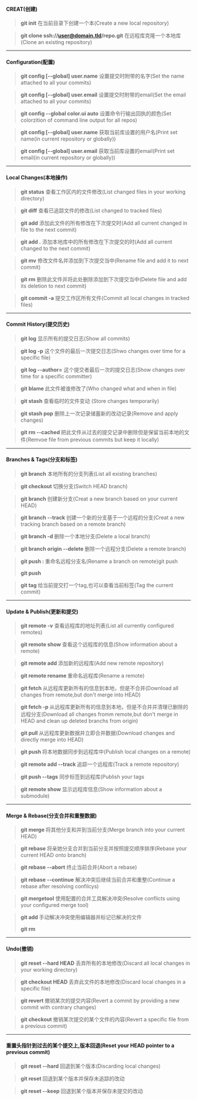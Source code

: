 #### CREAT(创建)

> **git init**                    在当前目录下创建一个本(Create a new local repository)

> **git clone  ssh://user@domain.tld/repo.git**   在远程库克隆一个本地库(Clone an existing repository)

------

#### Configuration(配置)

> **git config [--global] user.name**    设置提交时附带的名字(Set the name attached to all your commits)

> **git config [--global] user.email**     设置提交时附带的email(Set the email attached to all your commits)

> **git config --global color.ui auto**     设置命令行输出回执的颜色(Set colorzition of  command line output for all repos)

> **git config [--global] user.name**      获取当前库设置的用户名(Print set name(in current repository or globally))

> **git config [--global] user.email**      获取当前库设置的email(Print set email(in current repository or  globally))

------

#### Local Changes(本地操作)

> **git status**    查看工作区内的文件修改(List changed files in your working directory)

> **git diff**     查看已追踪文件的修改(List changed to tracked files)

> **git add**     添加此文件的所有修改在下次提交时(Add all current changed in file to the next commit)

> **git add .**    添加本地库中的所有修改在下次提交的时(Add all current changed to the next commit)

> **git mv**      修改文件名并添加到下次提交当中(Rename file and add it to next commit)

> **git rm**      删除此文件并将此处删除添加到下次提交当中(Delete file and add its deletion to next commit)   

> **git commit -a**      提交工作区所有文件(Commit all local changes in tracked files)

------

#### Commit History(提交历史)

> **git log**                        显示所有的提交日志(Show all commits)

> **git log -p**                    这个文件的最后一次提交日志(Shwo changes over time for a specific file)

> **git log --author=<committer name>**  这个提交者最后一次的提交日志(Show changes over time for a specific committer)

> **git blame <file>**                此文件被谁修改了(Who changed what and when in file)

> **git stash**                      查看临时的文件变动 (Store changes temporarily)

> **git stash pop**                   删除上一次记录储蓄新的改动记录(Remove and apply changes)

> **git rm --cached <file>**           把此文件从过去的提交记录中删除但是保留当前本地的文件(Remvoe file from previous commits but keep it locally)

------

#### Branches & Tags(分支和标签)

> **git branch**                 本地所有的分支列表(List all existing branches)

> **git checkout <branch>**       切换分支(Switch HEAD branch)

> **git branch <new branch>**     创建新分支(Creat a new branch based on your current HEAD)

> **git branch --track <new-branch><remote-branch>**  创建一个新的分支基于一个远程的分支(Creat a new  tracking branch based on a remote branch)

> **git branch -d <branch>**              删除一个本地分支(Delete a local branch)

> **git branch origin --delete <branch>**    删除一个远程分支(Delete a remote branch)

> **git push <remote> : <old name>**   重命名远程分支名(Rename a branch on remote)git push
>
>  **git push <remote> <new name>**      

> **git tag <tag-name>**    给当前提交打一个tag,也可以查看当前标签(Tag the current commit)

------

#### Update & Publish(更新和提交)

> **git remote -v**              查看远程库的地址列表(List all currently configured remotes)

> **git remote show <remote>**    查看这个远程库的信息(Show information about a remote)

> **git remote add <remote> <url>** 添加新的远程库(Add new remote repository)

> **git remote rename <old-name> <new-name>**    重命名远程库(Rename a remote)

> **git fetch <remote>**     从远程库更新所有的信息到本地，但是不合并(Download all changes from remote,but don't merge into HEAD)

> **git fetch -p <remote>**    从远程库更新所有的信息到本地，但是不合并并清理已删除的远程分支(Download all changes fromm remote,but don't merge in HEAD and clean up deleted branchs from origin)

> **git pull <remote><branch>**  从远程库更新数据并立即合并数据(Download changes and directly merge into HEAD)

> **git push <remote><branch>**   将本地数据同步到远程库中(Publish local changes on a remote)

> **git remote add --track <remote-branch><remote><url>**  追踪一个远程库(Track a remote repository)

> **git push --tags**             同步标签到远程库(Publish your tags

> **git remote show <remote>**    显示远程库信息(Show information about a submodule)

------

#### Merge & Rebase(分支合并和重整数据)

> **git merge <branch>**    将其他分支和并到当前分支(Merge branch into your current HEAD)

> **git rebase <branch>**       将亲她分支合并到当前分支并按照提交顺序排序(Rebase your current HEAD onto branch)

> **git rebase --abort**        终止当前合并(Abort a rebase)

> **git rebase --continue**     解决冲突后继续当前合并和重整(Continue a rebase after resolving confilcys)

> **git mergetool**            使用配置的合并工具解决冲突(Resolve conflicts using your configured merge tool)

> **git add <resolved-file>**   手动解决冲突使用编辑器并标记已解决的文件
>
> **git rm <resolved-file>**

------

#### Undo(撤销)

> **git reset --hard HEAD**          丢弃所有的本地修改(Discard all local changes in your working directory)

> **git checkout HEAD <file>**      丢弃此文件的本地修改(Discard local changes in a specific file)

> **git revert  <commit>**          撤销某次的提交内容(Revert a commit by providing a new commit with contrary changes)

> **git checkout <commit><file>**   撤销某次提交的某个文件的内容(Revert a specific file from a previous commit)

------

#### 重置头指针到过去的某个提交上,版本回退(Reset your HEAD pointer to a previous commit)

> **git reset --hard  <commit>**    回退到某个版本(Discarding local changes)

> **git reset <commit>**           回退到某个版本并保存未追踪的改动

> **git reset --keep <commit>**    回退到某个版本并保存未提交的改动

